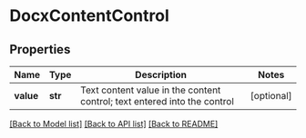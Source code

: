 # DocxContentControl

## Properties
Name | Type | Description | Notes
------------ | ------------- | ------------- | -------------
**value** | **str** | Text content value in the content control; text entered into the control | [optional] 

[[Back to Model list]](../README.md#documentation-for-models) [[Back to API list]](../README.md#documentation-for-api-endpoints) [[Back to README]](../README.md)


